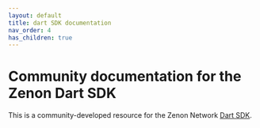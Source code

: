 ```yaml
---
layout: default
title: dart SDK documentation
nav_order: 4
has_children: true
---
```


# Community documentation for the Zenon Dart SDK

This is a community-developed resource for the Zenon Network [Dart SDK](https://testnet.znn.space/#!downloads.md#SDKs).